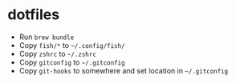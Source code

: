 # dotfiles

* Run `brew bundle`
* Copy `fish/*` to `~/.config/fish/`
* Copy `zshrc` to `~/.zshrc`
* Copy `gitconfig` to `~/.gitconfig`
* Copy `git-hooks` to somewhere and set location in `~/.gitconfig`
